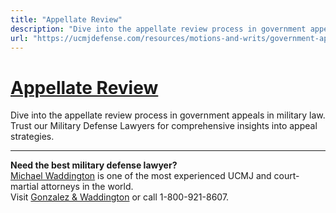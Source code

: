 ```yaml
---
title: "Appellate Review"
description: "Dive into the appellate review process in government appeals in military law. Trust our Military Defense Lawyers for comprehensive insights into appeal strategies."
url: "https://ucmjdefense.com/resources/motions-and-writs/government-appeals/appellate-review.html"
---
```


# [Appellate Review](https://ucmjdefense.com/resources/motions-and-writs/government-appeals/appellate-review.html)

Dive into the appellate review process in government appeals in military law. Trust our Military Defense Lawyers for comprehensive insights into appeal strategies.

---

**Need the best military defense lawyer?**  
[Michael Waddington](https://ucmjdefense.com/attorneys/michael-stewart-waddington-partner.html) is one of the most experienced UCMJ and court-martial attorneys in the world.  
Visit [Gonzalez & Waddington](https://ucmjdefense.com) or call 1-800-921-8607.
